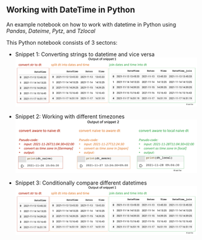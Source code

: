 ## Working with DateTime in Python

An example notebook on how to work with datetime in Python using *Pandas*, *Dateime*, *Pytz*, and *Tzlocal* 

This Python notebook consists of 3 sectons:

- Snippet 1: Converting strings to datetime and vice versa 
![alt text](Output_Snippet1.png)

- Snippet 2: Working with different timezones 
![alt text](Output_Snippet2.png)

- Snippet 3: Conditionally compare different datetimes 
![alt text](Output_Snippet1.png)
